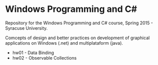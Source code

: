 # Windows Programming and C#
Repository for the Windows Programming and C# course, Spring 2015 - Syracuse University. 

Comcepts of design and better practices on development of graphical applications on Windows (.net) and multiplataform (java).

- hw01 - Data Binding
- hw02 - Observable Collections
